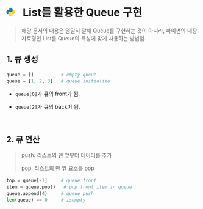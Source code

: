 # <a href="https://www.python.org/"><img src="https://raw.githubusercontent.com/KIMBIBLE/KIMBIBLE/main/icons/python.svg" title="Python" width="22px"/></a>&ensp; List를 활용한 Queue 구현

> 해당 문서의 내용은 엄밀히 말해 Queue를 구현하는 것이 아니라, 파이썬의 내장 자료형인 List를 Queue의 특성에 맞게 사용하는 방법임.

## 1. 큐 생성 

```py
queue = []          # empty queue
queue = [1, 2, 3]   # queue initialize
```

* `queue[0]`가 큐의 front가 됨.

* `queue[2]`가 큐의 back이 됨.


<br/>

## 2. 큐 연산

> push: 리스트의 맨 앞부터 데이터를 추가
>
> pop: 리스트의 맨 앞 요소를 pop

```py
top = queue[-1]     # queue front
item = queue.pop()   # pop front item in queue
queue.append(4)     # queue push
len(queue) == 0     # isempty
```
